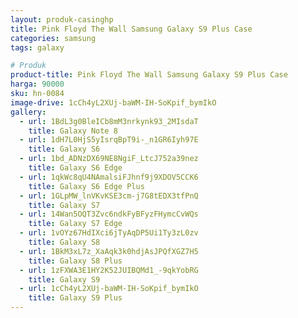 ```yaml
---
layout: produk-casinghp
title: Pink Floyd The Wall Samsung Galaxy S9 Plus Case
categories: samsung
tags: galaxy

# Produk
product-title: Pink Floyd The Wall Samsung Galaxy S9 Plus Case
harga: 90000
sku: hn-0084
image-drive: 1cCh4yL2XUj-baWM-IH-SoKpif_bymIkO
gallery:
  - url: 1BdL3g0BleICb8mM3nrkynk93_2MIsdaT
    title: Galaxy Note 8
  - url: 1dH7L0HjS5yIsrqBpT9i-_n1GR6Iyh97E
    title: Galaxy S6
  - url: 1bd_ADNzDX69NE8NgiF_LtcJ752a39nez
    title: Galaxy S6 Edge
  - url: 1qkWc8qU4NAmalsiFJhnf9j9XDOV5CCK6
    title: Galaxy S6 Edge Plus
  - url: 1GLpMW_lnVKvKSE3cm-j7G8tEDX3tfPnQ
    title: Galaxy S7
  - url: 14Wan5OQT3Zvc6ndkFyBFyzFHymcCvWQs
    title: Galaxy S7 Edge
  - url: 1vOYz67HdIXci6jTyAqDP5Ui1Ty3zL0zv
    title: Galaxy S8
  - url: 1BkM3xL7z_XaAqk3k0hdjAsJPQfXGZ7H5
    title: Galaxy S8 Plus
  - url: 1zFXWA3E1HY2K52JUIBQMd1_-9qkYobRG
    title: Galaxy S9
  - url: 1cCh4yL2XUj-baWM-IH-SoKpif_bymIkO
    title: Galaxy S9 Plus
---
```

